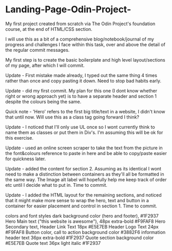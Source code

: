 # Landing-Page-Odin-Project-
My first project created from scratch via The Odin Project's foundation course, at the end of HTML/CSS section. 

I will use this as a bit of a comprehensive blog/notebook/journal of my progress and challenges I face within this task, over and above the detail of the regular commit messages. 

My first step is to create the basic boilerplate and high level layout/sections of my page, after which I will commit. 

Update - First mistake made already, I typed out the same thing 4 times rather than once and copy pasting it down.  Need to stop bad habits early.  

Update - did my first commit. My plan for this one (I dont know whether right or wrong approach yet) is to have a separate header and section 1 despite the colours being the same.  

Quick note - 'Hero' refers to the first big title/text in a website, I didn't know that until now. Will use this as a class tag going forward I think?

Update - I noticed that I'll only use UL once so I wont currently think to name them as classes or put them in Div's. I'm assuming this will be ok for this exercise. 

Update - used an online screen scraper to take the text from the picture in the font&colours reference to paste in here and be able to copy/paste easier for quickness later.

Update - added the content for section 2.  Assuming as its identical I wont need to make a distinction between containers as they'll all be formatted in the same way.  The Image alt label will hopefully help me keep track of order etc until I decide what to put in. Time to commit. 

Update - I added the HTML layout for the remaining sections, and noticed that it might make more sense to wrap the hero, text and button in a container for easier placement and control in section 1. Time to commit. 














colors and font styles
dark background color (hero and footer), #1F2937
Hero Main text ("this website is awesome"),
48px extra-bold #F9FAF8
Hero Secondary text, Header Link Text 18px #E5E7EB
Header Logo Text 24px #F9FAF8
Button color, call to action background color #3882F6
information header text
36px extra-bold #1F2937
Quote section background color #E5E7EB
Quote text
36px light italic #1F2937
















